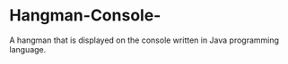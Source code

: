 # Hangman-Console-
A hangman that is displayed on the console written in Java programming language.
